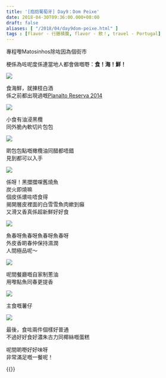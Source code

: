 ```yaml
---
title: '[抱抱葡萄牙] Day9：Dom Peixe'
date: 2018-04-30T09:36:00.000+08:00
draft: false
aliases: [ "/2018/04/day9dom-peixe.html" ]
tags : [flavor - 行膳積腹, flavor - 飲！, travel - Portugal]
---
```


專程嚟Matosinhos除咗因為個街市  

梗係為咗呢度係連當地人都會做嘅嘢：**食！海！鮮！**

![](https://c1.staticflickr.com/5/4310/36086248585_5da925a290_z.jpg)

食海鮮，就揀枝白酒  
係之前都出現過嘅[Planalto Reserva 2014](https://www.hidie.net/2018/03/day6bistro-yours-guesthouse.html)  

![](https://c1.staticflickr.com/1/865/40881466085_7087b4862f_z.jpg)

小食有油浸黑欖  
同外脆內軟切片包包  

![](https://c1.staticflickr.com/1/831/41780429711_710dceee21_z.jpg)

啲包包點嘅橄欖油同醋都唔錯  
見到都可以入手  

![](https://c1.staticflickr.com/1/910/40881464285_84ed478d53_z.jpg)

係呀！黑擝擝㗎舊燒魚  
炭火即燒嘛  
個皮係燶咗唔食得  
揭開層皮裡面的白雪雪魚肉嫰到癲  
又滑又香真係超新鮮好好食  

![](https://c1.staticflickr.com/1/952/41780427281_e00168f77f_z.jpg)

魚春呀魚春呀魚春呀魚春呀  
外皮香啲春仲保持濕潤  
人間極品呢～  

![](https://c1.staticflickr.com/1/907/40881460035_595759324e_z.jpg)

呢間餐廳嘅自家制蔥油  
用嚟點魚同春更提香  

![](https://c1.staticflickr.com/1/872/41780428721_355eabe31c_z.jpg)

主食嘅薯仔  

![](https://c1.staticflickr.com/1/974/40881462175_209cb579c1_z.jpg)

最後，食咗兩件個樣好普通  
不過好好食好濃朱古力同椰絲嘅蛋糕  
  
呢間啲嘢好好味呀  
非常滿足嘅一餐呢！  
  

{{<portugal>}}  
